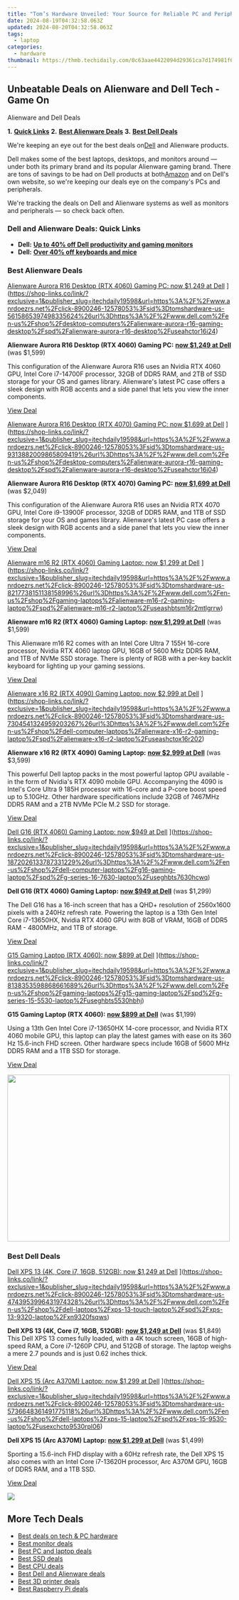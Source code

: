 ```yaml
---
title: "Tom’s Hardware Unveiled: Your Source for Reliable PC and Peripherals Reviews"
date: 2024-08-19T04:32:58.063Z
updated: 2024-08-20T04:32:58.063Z
tags:
  - laptop
categories:
  - hardware
thumbnail: https://thmb.techidaily.com/0c63aae4422094d29361ca7d174981f6a34db77ad2868353babe77ecee3079bf.jpg
---
```


## Unbeatable Deals on Alienware and Dell Tech - Game On

Alienware and Dell Deals

**1.** [**Quick Links**](https://tools.techidaily.com)
 **2.** [**Best Alienware Deals**](https://tools.techidaily.com)
 **3.** [**Best Dell Deals**](https://tools.techidaily.com)

 We're keeping an eye out for the best deals on[Dell](https://tools.techidaily.com) and Alienware products.

 Dell makes some of the best laptops, desktops, and monitors around — under both its primary brand and its popular Alienware gaming brand. There are tons of savings to be had on Dell products at both[Amazon](https://tools.techidaily.com) and on Dell's own website, so we're keeping our deals eye on the company's PCs and peripherals.

 We're tracking the deals on Dell and Alienware systems as well as monitors and peripherals — so check back often.

### Dell and Alienware Deals: Quick Links

* **Dell:** [**Up to 40% off Dell productivity and gaming monitors**](https://shop-links.co/link/?exclusive=1&publisher_slug=itechdaily19598&url=https%3A%2F%2Fwww.anrdoezrs.net%2Fclick-8900246-12578053%3Fsid%3Dtomshardware-us-1230078469214268990%26url%3Dhttps%3A%2F%2Fwww.dell.com%2Fen-us%2Fshop%2Fdeals%2Fcomputer-monitor-deals)
* **Dell:** [**Over 40% off keyboards and mice**](https://shop-links.co/link/?exclusive=1&publisher_slug=itechdaily19598&url=https%3A%2F%2Fwww.anrdoezrs.net%2Fclick-8900246-12578053%3Fsid%3Dtomshardware-us-1077823772452032984%26url%3Dhttps%3A%2F%2Fwww.dell.com%2Fen-us%2Fshop%2Fdeals%2Fpc-accessories-deals)

### Best Alienware Deals

[Alienware Aurora R16 Desktop (RTX 4060) Gaming PC: now $1,249 at Dell](https://cdn.mos.cms.futurecdn.net/j9Ar8EpieBwBskeZ5TYvBm-200-100.png "Alienware Aurora R16 Desktop (RTX 4060) Gaming PC: now $1,249 at Dell") ](https://shop-links.co/link/?exclusive=1&publisher_slug=itechdaily19598&url=https%3A%2F%2Fwww.anrdoezrs.net%2Fclick-8900246-12578053%3Fsid%3Dtomshardware-us-5615865397498335624%26url%3Dhttps%3A%2F%2Fwww.dell.com%2Fen-us%2Fshop%2Fdesktop-computers%2Falienware-aurora-r16-gaming-desktop%2Fspd%2Falienware-aurora-r16-desktop%2Fuseahctor16i24)

**Alienware Aurora R16 Desktop (RTX 4060) Gaming PC:** [**now $1,249 at Dell**](https://shop-links.co/link/?exclusive=1&publisher_slug=itechdaily19598&url=https%3A%2F%2Fwww.anrdoezrs.net%2Fclick-8900246-12578053%3Fsid%3Dtomshardware-us-1214667046750588503%26url%3Dhttps%3A%2F%2Fwww.dell.com%2Fen-us%2Fshop%2Fdesktop-computers%2Falienware-aurora-r16-gaming-desktop%2Fspd%2Falienware-aurora-r16-desktop%2Fuseahctor16i24) (was $1,599)  
  
 This configuration of the Alienware Aurora R16 uses an Nvidia RTX 4060 GPU, Intel Core i7-14700F processor, 32GB of DDR5 RAM, and 2TB of SSD storage for your OS and games library. Alienware's latest PC case offers a sleek design with RGB accents and a side panel that lets you view the inner components.

[View Deal](https://shop-links.co/link/?exclusive=1&publisher_slug=itechdaily19598&url=https%3A%2F%2Fwww.anrdoezrs.net%2Fclick-8900246-12578053%3Fsid%3Dtomshardware-us-5615865397498335624%26url%3Dhttps%3A%2F%2Fwww.dell.com%2Fen-us%2Fshop%2Fdesktop-computers%2Falienware-aurora-r16-gaming-desktop%2Fspd%2Falienware-aurora-r16-desktop%2Fuseahctor16i24)

[Alienware Aurora R16 Desktop (RTX 4070) Gaming PC: now $1,699 at Dell](https://cdn.mos.cms.futurecdn.net/j9Ar8EpieBwBskeZ5TYvBm-200-100.png "Alienware Aurora R16 Desktop (RTX 4070) Gaming PC: now $1,699 at Dell") ](https://shop-links.co/link/?exclusive=1&publisher_slug=itechdaily19598&url=https%3A%2F%2Fwww.anrdoezrs.net%2Fclick-8900246-12578053%3Fsid%3Dtomshardware-us-9313882009865809419%26url%3Dhttps%3A%2F%2Fwww.dell.com%2Fen-us%2Fshop%2Fdesktop-computers%2Falienware-aurora-r16-gaming-desktop%2Fspd%2Falienware-aurora-r16-desktop%2Fuseahctor16i04)

**Alienware Aurora R16 Desktop (RTX 4070) Gaming PC:** [**now $1,699 at Dell**](https://shop-links.co/link/?exclusive=1&publisher_slug=itechdaily19598&url=https%3A%2F%2Fwww.anrdoezrs.net%2Fclick-8900246-12578053%3Fsid%3Dtomshardware-us-3807786630330848512%26url%3Dhttps%3A%2F%2Fwww.dell.com%2Fen-us%2Fshop%2Fdesktop-computers%2Falienware-aurora-r16-gaming-desktop%2Fspd%2Falienware-aurora-r16-desktop%2Fuseahctor16i04) (was $2,049)  
  
 This configuration of the Alienware Aurora R16 uses an Nvidia RTX 4070 GPU, Intel Core i9-13900F processor, 32GB of DDR5 RAM, and 1TB of SSD storage for your OS and games library. Alienware's latest PC case offers a sleek design with RGB accents and a side panel that lets you view the inner components.

[View Deal](https://shop-links.co/link/?exclusive=1&publisher_slug=itechdaily19598&url=https%3A%2F%2Fwww.anrdoezrs.net%2Fclick-8900246-12578053%3Fsid%3Dtomshardware-us-9313882009865809419%26url%3Dhttps%3A%2F%2Fwww.dell.com%2Fen-us%2Fshop%2Fdesktop-computers%2Falienware-aurora-r16-gaming-desktop%2Fspd%2Falienware-aurora-r16-desktop%2Fuseahctor16i04)

[Alienware m16 R2 (RTX 4060) Gaming Laptop: now $1,299 at Dell](https://cdn.mos.cms.futurecdn.net/ubH43sZ4kgC89cnrEn4ryX-200-100.png "Alienware m16 R2 (RTX 4060) Gaming Laptop: now $1,299 at Dell") ](https://shop-links.co/link/?exclusive=1&publisher_slug=itechdaily19598&url=https%3A%2F%2Fwww.anrdoezrs.net%2Fclick-8900246-12578053%3Fsid%3Dtomshardware-us-8217738151138158996%26url%3Dhttps%3A%2F%2Fwww.dell.com%2Fen-us%2Fshop%2Fgaming-laptops%2Falienware-m16-r2-gaming-laptop%2Fspd%2Falienware-m16-r2-laptop%2Fuseashbtsm16r2mtlgrrw)

**Alienware m16 R2 (RTX 4060) Gaming Laptop:** [**now $1,299 at Dell**](https://shop-links.co/link/?exclusive=1&publisher_slug=itechdaily19598&url=https%3A%2F%2Fwww.anrdoezrs.net%2Fclick-8900246-12578053%3Fsid%3Dtomshardware-us-1338090979408846821%26url%3Dhttps%3A%2F%2Fwww.dell.com%2Fen-us%2Fshop%2Fgaming-laptops%2Falienware-m16-r2-gaming-laptop%2Fspd%2Falienware-m16-r2-laptop%2Fuseashbtsm16r2mtlgrrw) (was $1,599)

 This Alienware m16 R2 comes with an Intel Core Ultra 7 155H 16-core processor, Nvidia RTX 4060 laptop GPU, 16GB of 5600 MHz DDR5 RAM, and 1TB of NVMe SSD storage. There is plenty of RGB with a per-key backlit keyboard for lighting up your gaming sessions.

[View Deal](https://shop-links.co/link/?exclusive=1&publisher_slug=itechdaily19598&url=https%3A%2F%2Fwww.anrdoezrs.net%2Fclick-8900246-12578053%3Fsid%3Dtomshardware-us-8217738151138158996%26url%3Dhttps%3A%2F%2Fwww.dell.com%2Fen-us%2Fshop%2Fgaming-laptops%2Falienware-m16-r2-gaming-laptop%2Fspd%2Falienware-m16-r2-laptop%2Fuseashbtsm16r2mtlgrrw)

[Alienware x16 R2 (RTX 4090) Gaming Laptop: now $2,999 at Dell](https://cdn.mos.cms.futurecdn.net/DrMbJrnGXaSPS7A44jDJqW-200-100.png "Alienware x16 R2 (RTX 4090) Gaming Laptop: now $2,999 at Dell") ](https://shop-links.co/link/?exclusive=1&publisher_slug=itechdaily19598&url=https%3A%2F%2Fwww.anrdoezrs.net%2Fclick-8900246-12578053%3Fsid%3Dtomshardware-us-7304541324959203267%26url%3Dhttps%3A%2F%2Fwww.dell.com%2Fen-us%2Fshop%2Fdell-computer-laptops%2Falienware-x16-r2-gaming-laptop%2Fspd%2Falienware-x16-r2-laptop%2Fuseashctox16r202)

**Alienware x16 R2 (RTX 4090) Gaming Laptop:** [**now $2,999 at Dell**](https://shop-links.co/link/?exclusive=1&publisher_slug=itechdaily19598&url=https%3A%2F%2Fwww.anrdoezrs.net%2Fclick-8900246-12578053%3Fsid%3Dtomshardware-us-4714566084556859513%26url%3Dhttps%3A%2F%2Fwww.dell.com%2Fen-us%2Fshop%2Fdell-computer-laptops%2Falienware-x16-r2-gaming-laptop%2Fspd%2Falienware-x16-r2-laptop%2Fuseashctox16r202) (was $3,599)  
  
 This powerful Dell laptop packs in the most powerful laptop GPU available - in the form of Nvidia's RTX 4090 mobile GPU. Accompanying the 4090 is Intel's Core Ultra 9 185H processor with 16-core and a P-core boost speed up to 5.10GHz. Other hardware specifications include 32GB of 7467MHz DDR5 RAM and a 2TB NVMe PCIe M.2 SSD for storage.

[View Deal](https://shop-links.co/link/?exclusive=1&publisher_slug=itechdaily19598&url=https%3A%2F%2Fwww.anrdoezrs.net%2Fclick-8900246-12578053%3Fsid%3Dtomshardware-us-7304541324959203267%26url%3Dhttps%3A%2F%2Fwww.dell.com%2Fen-us%2Fshop%2Fdell-computer-laptops%2Falienware-x16-r2-gaming-laptop%2Fspd%2Falienware-x16-r2-laptop%2Fuseashctox16r202)

[Dell G16 (RTX 4060) Gaming Laptop: now $949 at Dell](https://cdn.mos.cms.futurecdn.net/NPJauG39StrdYgY3X3uGgL-200-100.png "Dell G16 (RTX 4060) Gaming Laptop: now $949 at Dell") ](https://shop-links.co/link/?exclusive=1&publisher_slug=itechdaily19598&url=https%3A%2F%2Fwww.anrdoezrs.net%2Fclick-8900246-12578053%3Fsid%3Dtomshardware-us-1872026133787331229%26url%3Dhttps%3A%2F%2Fwww.dell.com%2Fen-us%2Fshop%2Fdell-computer-laptops%2Fg16-gaming-laptop%2Fspd%2Fg-series-16-7630-laptop%2Fuseghbts7630hcwq)

**Dell G16 (RTX 4060) Gaming Laptop:** [**now $949 at Dell**](https://shop-links.co/link/?exclusive=1&publisher_slug=itechdaily19598&url=https%3A%2F%2Fwww.anrdoezrs.net%2Fclick-8900246-12578053%3Fsid%3Dtomshardware-us-9442305501370056171%26url%3Dhttps%3A%2F%2Fwww.dell.com%2Fen-us%2Fshop%2Fdell-computer-laptops%2Fg16-gaming-laptop%2Fspd%2Fg-series-16-7630-laptop%2Fuseghbts7630hcwq)  (was $1,299)  
  
 The Dell G16 has a 16-inch screen that has a QHD+ resolution of 2560x1600 pixels with a 240Hz refresh rate. Powering the laptop is a 13th Gen Intel Core i7-13650HX, Nvidia RTX 4060 GPU with 8GB of VRAM, 16GB of DDR5 RAM - 4800MHz, and 1TB of storage.

[View Deal](https://shop-links.co/link/?exclusive=1&publisher_slug=itechdaily19598&url=https%3A%2F%2Fwww.anrdoezrs.net%2Fclick-8900246-12578053%3Fsid%3Dtomshardware-us-1872026133787331229%26url%3Dhttps%3A%2F%2Fwww.dell.com%2Fen-us%2Fshop%2Fdell-computer-laptops%2Fg16-gaming-laptop%2Fspd%2Fg-series-16-7630-laptop%2Fuseghbts7630hcwq)

[G15 Gaming Laptop (RTX 4060): now $899 at Dell](https://cdn.mos.cms.futurecdn.net/nsJBFUSyQ6MXKqTpXj23mN-200-100.png "G15 Gaming Laptop (RTX 4060): now $899 at Dell") ](https://shop-links.co/link/?exclusive=1&publisher_slug=itechdaily19598&url=https%3A%2F%2Fwww.anrdoezrs.net%2Fclick-8900246-12578053%3Fsid%3Dtomshardware-us-8138353598868661689%26url%3Dhttps%3A%2F%2Fwww.dell.com%2Fen-us%2Fshop%2Fgaming-laptops%2Fg15-gaming-laptop%2Fspd%2Fg-series-15-5530-laptop%2Fuseghbts5530hbhj)

**G15 Gaming Laptop (RTX 4060):** [**now $899 at Dell**](https://shop-links.co/link/?exclusive=1&publisher_slug=itechdaily19598&url=https%3A%2F%2Fwww.anrdoezrs.net%2Fclick-8900246-12578053%3Fsid%3Dtomshardware-us-1202733523035239253%26url%3Dhttps%3A%2F%2Fwww.dell.com%2Fen-us%2Fshop%2Fgaming-laptops%2Fg15-gaming-laptop%2Fspd%2Fg-series-15-5530-laptop%2Fuseghbts5530hbhj) (was $1,199)  
  
 Using a 13th Gen Intel Core i7-13650HX 14-core processor, and Nvidia RTX 4060 mobile GPU, this laptop can play the latest games with ease on its 360 Hz 15.6-inch FHD screen. Other hardware specs include 16GB of 5600 MHz DDR5 RAM and a 1TB SSD for storage.

[View Deal](https://shop-links.co/link/?exclusive=1&publisher_slug=itechdaily19598&url=https%3A%2F%2Fwww.anrdoezrs.net%2Fclick-8900246-12578053%3Fsid%3Dtomshardware-us-8138353598868661689%26url%3Dhttps%3A%2F%2Fwww.dell.com%2Fen-us%2Fshop%2Fgaming-laptops%2Fg15-gaming-laptop%2Fspd%2Fg-series-15-5530-laptop%2Fuseghbts5530hbhj)

<!-- affiliate ads begin -->
<a href="https://electronicx.pxf.io/c/5597632/1872456/14483" target="_top" id="1872456"><img src="//a.impactradius-go.com/display-ad/14483-1872456" border="0" alt="" width="500" height="375"/></a><img height="0" width="0" src="https://imp.pxf.io/i/5597632/1872456/14483" style="position:absolute;visibility:hidden;" border="0" />
<!-- affiliate ads end -->
### Best Dell Deals

[Dell XPS 13 (4K, Core i7, 16GB, 512GB):&nbsp;now $1,249 at Dell](https://cdn.mos.cms.futurecdn.net/cRfmGMaBJKSKMDagcjsf2W-200-100.jpg "Dell XPS 13 (4K, Core i7, 16GB, 512GB):&nbsp;now $1,249 at Dell") ](https://shop-links.co/link/?exclusive=1&publisher_slug=itechdaily19598&url=https%3A%2F%2Fwww.anrdoezrs.net%2Fclick-8900246-12578053%3Fsid%3Dtomshardware-us-4743953996431974328%26url%3Dhttps%3A%2F%2Fwww.dell.com%2Fen-us%2Fshop%2Fdell-laptops%2Fxps-13-touch-laptop%2Fspd%2Fxps-13-9320-laptop%2Fxn9320fsqws)

**Dell XPS 13 (4K, Core i7, 16GB, 512GB):** [**now $1,249 at Dell**](https://shop-links.co/link/?exclusive=1&publisher_slug=itechdaily19598&url=https%3A%2F%2Fwww.anrdoezrs.net%2Fclick-8900246-12578053%3Fsid%3Dtomshardware-us-3776015450151050934%26url%3Dhttps%3A%2F%2Fwww.dell.com%2Fen-us%2Fshop%2Fdell-laptops%2Fxps-13-touch-laptop%2Fspd%2Fxps-13-9320-laptop%2Fxn9320fsqws)  (was $1,849)  
 This Dell XPS 13 comes fully loaded, with a 4K touch screen, 16GB of high-speed RAM, a Core i7-1260P CPU, and 512GB of storage. The laptop weighs a mere 2.7 pounds and is just 0.62 inches thick.

[View Deal](https://shop-links.co/link/?exclusive=1&publisher_slug=itechdaily19598&url=https%3A%2F%2Fwww.anrdoezrs.net%2Fclick-8900246-12578053%3Fsid%3Dtomshardware-us-4743953996431974328%26url%3Dhttps%3A%2F%2Fwww.dell.com%2Fen-us%2Fshop%2Fdell-laptops%2Fxps-13-touch-laptop%2Fspd%2Fxps-13-9320-laptop%2Fxn9320fsqws)

[Dell XPS 15 (Arc A370M) Laptop: now $1,299 at Dell](https://cdn.mos.cms.futurecdn.net/WqDemoAnBmDCDHf3xtTvkV-200-100.png "Dell XPS 15 (Arc A370M) Laptop: now $1,299 at Dell") ](https://shop-links.co/link/?exclusive=1&publisher_slug=itechdaily19598&url=https%3A%2F%2Fwww.anrdoezrs.net%2Fclick-8900246-12578053%3Fsid%3Dtomshardware-us-5736648361491775118%26url%3Dhttps%3A%2F%2Fwww.dell.com%2Fen-us%2Fshop%2Fdell-laptops%2Fxps-15-laptop%2Fspd%2Fxps-15-9530-laptop%2Fusexchcto9530rpl06)

**Dell XPS 15 (Arc A370M) Laptop:** [**now $1,299 at Dell**](https://shop-links.co/link/?exclusive=1&publisher_slug=itechdaily19598&url=https%3A%2F%2Fwww.anrdoezrs.net%2Fclick-8900246-12578053%3Fsid%3Dtomshardware-us-8218774375959867305%26url%3Dhttps%3A%2F%2Fwww.dell.com%2Fen-us%2Fshop%2Fdell-laptops%2Fxps-15-laptop%2Fspd%2Fxps-15-9530-laptop%2Fusexchcto9530rpl06)  (was $1,499)

 Sporting a 15.6-inch FHD display with a 60Hz refresh rate, the Dell XPS 15 also comes with an Intel Core i7-13620H processor, Arc A370M GPU, 16GB of DDR5 RAM, and a 1TB SSD.

[View Deal](https://shop-links.co/link/?exclusive=1&publisher_slug=itechdaily19598&url=https%3A%2F%2Fwww.anrdoezrs.net%2Fclick-8900246-12578053%3Fsid%3Dtomshardware-us-5736648361491775118%26url%3Dhttps%3A%2F%2Fwww.dell.com%2Fen-us%2Fshop%2Fdell-laptops%2Fxps-15-laptop%2Fspd%2Fxps-15-9530-laptop%2Fusexchcto9530rpl06)

<!-- affiliate ads begin -->
<a href="https://store.iobit.com/order/checkout.php?PRODS=4596923&QTY=1&AFFILIATE=108875&CART=1"><img src="https://secure.avangate.com/images/merchant/184260348236f9554fe9375772ff966e/ascscan_468X60.png" border="0"></a>
<!-- affiliate ads end -->
## More Tech Deals

* [Best deals on tech & PC hardware](https://tools.techidaily.com)
* [Best monitor deals](https://tools.techidaily.com)
* [Best PC and laptop deals](https://tools.techidaily.com)
* [Best SSD deals](https://tools.techidaily.com)
* [Best CPU deals](https://tools.techidaily.com)
* [Best Dell and Alienware deals](https://tools.techidaily.com)
* [Best 3D printer deals](https://tools.techidaily.com)
* [Best Raspberry Pi deals](https://tools.techidaily.com)

<ins class="adsbygoogle"
     style="display:block"
     data-ad-format="autorelaxed"
     data-ad-client="ca-pub-7571918770474297"
     data-ad-slot="1223367746"></ins>



<ins class="adsbygoogle"
     style="display:block"
     data-ad-client="ca-pub-7571918770474297"
     data-ad-slot="8358498916"
     data-ad-format="auto"
     data-full-width-responsive="true"></ins>


